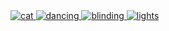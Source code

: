 <a href="https://youtu.be/cd9y6HE_KiI">
  <img src="https://media.giphy.com/media/RU5XoMtWz7o6r6PISE/giphy.gif" alt="cat"></img>
</a>
<a href="https://youtu.be/cd9y6HE_KiI">
  <img src="https://media.giphy.com/media/RU5XoMtWz7o6r6PISE/giphy.gif" alt="dancing"></img>
</a>
<a href="https://youtu.be/cd9y6HE_KiI">
  <img src="https://media.giphy.com/media/RU5XoMtWz7o6r6PISE/giphy.gif" alt="blinding"></img>
</a>
<a href="https://youtu.be/cd9y6HE_KiI">
  <img src="https://media.giphy.com/media/RU5XoMtWz7o6r6PISE/giphy.gif" alt="lights"></img>
</a>
